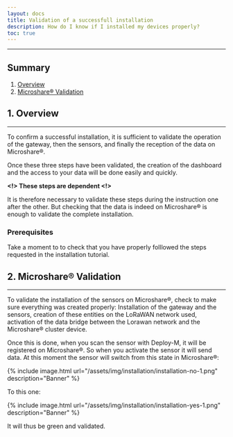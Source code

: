 ```yaml
---
layout: docs
title: Validation of a successfull installation
description: How do I know if I installed my devices properly?
toc: true
---
```


---------------------------------------
## Summary

1. [Overview](./#1-overview)
2. [Microshare® Validation](./#2-microshare-validation)


## 1. Overview
---------------------------------------

To confirm a successful installation, it is sufficient to validate the operation of the gateway, then the sensors, and finally the reception of the data on Microshare®. 

Once these three steps have been validated, the creation of the dashboard and the access to your data will be done easily and quickly. 

**<!> These steps are dependent <!>**

It is therefore necessary to validate these steps during the instruction one after the other. But checking that the data is indeed on Microshare® is enough to validate the complete installation. 


### Prerequisites

Take a moment to to check that you have properly folllowed the steps requested in the installation tutorial.  

## 2. Microshare® Validation
---------------------------------------

To validate the installation of the sensors on Microshare®, check to make sure everything was created properly:
Installation of the gateway and the sensors, creation of these entities on the LoRaWAN network used, activation of the data bridge between the Lorawan network and the Microshare® cluster device. 

Once this is done, when you scan the sensor with Deploy-M, it will be registered on Microshare®. So when you activate the sensor it will send data. At this moment the sensor will switch from this state in Microshare®:

{% include image.html url="/assets/img/installation/installation-no-1.png" description="Banner" %}

To this one: 

{% include image.html url="/assets/img/installation/installation-yes-1.png" description="Banner" %}

It will thus be green and validated. 